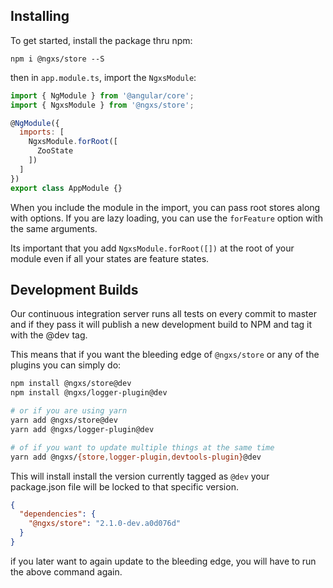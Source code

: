 ## Installing
To get started, install the package thru npm:

```
npm i @ngxs/store --S
```

then in `app.module.ts`, import the `NgxsModule`:

```javascript
import { NgModule } from '@angular/core';
import { NgxsModule } from '@ngxs/store';

@NgModule({
  imports: [
    NgxsModule.forRoot([
      ZooState
    ])
  ]
})
export class AppModule {}
```

When you include the module in the import, you can pass root stores along with options.
If you are lazy loading, you can use the `forFeature` option with the same arguments.

Its important that you add `NgxsModule.forRoot([])` at the root of your module even if
all your states are feature states.


## Development Builds
Our continuous integration server runs all tests on every commit to master and if they pass it will publish a new development build to NPM and tag it with the @dev tag.

This means that if you want the bleeding edge of `@ngxs/store` or any of the plugins you can simply do:

```bash
npm install @ngxs/store@dev
npm install @ngxs/logger-plugin@dev

# or if you are using yarn
yarn add @ngxs/store@dev
yarn add @ngxs/logger-plugin@dev

# of if you want to update multiple things at the same time
yarn add @ngxs/{store,logger-plugin,devtools-plugin}@dev

```

This will install install the version currently tagged as `@dev`
your package.json file will be locked to that specific version.

```json
{
  "dependencies": {
    "@ngxs/store": "2.1.0-dev.a0d076d"
  }
}
```
if you later want to again update to the bleeding edge, you will have to run the above command again.
